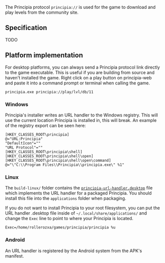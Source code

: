 The Principia protocol `principia://` is used for the game to download and play levels from the community site.

## Specification
TODO

## Platform implementation
For desktop platforms, you can always send a Principia protocol link directly to the game executable. This is useful if you are building from source and haven't installed the game. Right click on a play button on principia-web and paste it into a command prompt or terminal when calling the game.

```
principia.exe principia://play/lvl/db/11
```

### Windows
Principia's installer writes an URL handler to the Windows registry. This will use the current location Principia is installed in, this will break. An example of the registry export can be seen here:

```
[HKEY_CLASSES_ROOT\principia]
@="URL:Principia"
"DefaultIcon"=""
"URL Protocol"=""
[HKEY_CLASSES_ROOT\principia\shell]
[HKEY_CLASSES_ROOT\principia\shell\open]
[HKEY_CLASSES_ROOT\principia\shell\open\command]
@="\"C:\\Program Files\\Principia\\principia.exe\" %1"
```

### Linux
The `build-linux/` folder contains the [`principia-url-handler.desktop`](https://github.com/Bithack/principia/blob/master/build-linux/principia-url-handler.desktop) file which implements the URL handler for a packaged Principia. You should install this file into the `applications` folder when packaging.

If you do not want to install Principia to your root filesystem, you can put the URL handler .desktop file inside of `~/.local/share/applications/` and change the `Exec` line to point to where your Principia is located.

```
Exec=/home/rollerozxa/games/principia/principia %u
```

### Android
An URL handler is registered by the Android system from the APK's manifest.